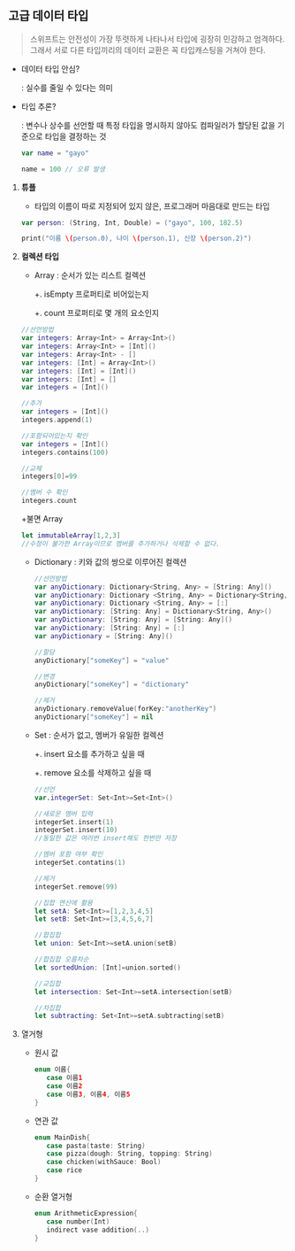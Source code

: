 <h2>고급 데이터 타입</h2>

> 스위프트는 안전성이 가장 뚜렷하게 나타나서 타입에 굉장히 민감하고 엄격하다. 그래서 서로 다른 타입끼리의 데이터 교환은 꼭 타입캐스팅을 거쳐야 한다.

- 데이터 타입 안심?

  : 실수를 줄일 수 있다는 의미

- 타입 추론?

  : 변수나 상수를 선언할 때 특정 타입을 명시하지 않아도 컴파일러가 할당된 값을 기준으로 타입을 결정하는 것

  ```swift
  var name = "gayo"
  
  name = 100 // 오류 발생	
  ```

1. __튜플__

   - 타입의 이름이 따로 지정되어 있지 않은, 프로그래머 마음대로 만드는 타입

   ```swift
   var person: (String, Int, Double) = ("gayo", 100, 182.5)
   
   print("이름 \(person.0), 나이 \(person.1), 신장 \(person.2)")
   ```

2. __컬렉션 타입__

   - Array : 순서가 있는 리스트 컬렉션

     +. isEmpty 프로퍼티로 비어있는지 

     +. count 프로퍼티로 몇 개의 요소인지

   ```swift
   //선언방법
   var integers: Array<Int> = Array<Int>()
   var integers: Array<Int> = [Int]()
   var integers: Array<Int> - []
   var integers: [Int] = Array<Int>()
   var integers: [Int] = [Int]()
   var integers: [Int] = []
   var integers = [Int]()
   ```

   ```swift
   //추가
   var integers = [Int]()
   integers.append(1)
   ```

   ```swift
   //포함되어있는지 확인
   var integers = [Int]()
   integers.contains(100)
   ```

   ```swift
   //교체
   integers[0]=99
   ```

   ```swift
   //멤버 수 확인
   integers.count
   ```

   +불면 Array

   ```swift
   let immutableArray[1,2,3]
   //수정이 불가한 Array이므로 멤버를 추가하거나 삭제할 수 없다.
   ```

   - Dictionary : 키와 값의 쌍으로 이루어진 컬렉션

     ```swift
     //선언방법
     var anyDictionary: Dictionary<String, Any> = [String: Any]()
     var anyDictionary: Dictionary <String, Any> = Dictionary<String, Any>()
     var anyDictionary: Dictionary <String, Any> = [:]
     var anyDictionary: [String: Any] = Dictionary<String, Any>()
     var anyDictionary: [String: Any] = [String: Any]()
     var anyDictionary: [String: Any] = [:]
     var anyDictionary = [String: Any]()
     ```

     ```swift
     //할당
     anyDictionary["someKey"] = "value"
     ```

     ```swift
     //변경
     anyDictionary["someKey"] = "dictionary"
     ```

     ```swift
     //제거
     anyDictionary.removeValue(forKey:"anotherKey")
     anyDictionary["someKey"] = nil
     ```

   - Set : 순서가 없고, 멤버가 유일한 컬렉션

     +. insert 요소를 추가하고 싶을 때

     +. remove 요소를 삭제하고 싶을 때

     ```swift
     //선언
     var.integerSet: Set<Int>=Set<Int>()
     ```

     ```swift
     //새로운 멤버 입력
     integerSet.insert(1)
     integerSet.insert(10)
     //동일한 값은 여러번 insert해도 한번만 저장
     ```

     ```swift
     //멤버 포함 여부 확인
     integerSet.contatins(1)
     ```

     ```swift
     //제거
     integerSet.remove(99)
     ```

     ```swift
     //집합 연산에 활용
     let setA: Set<Int>=[1,2,3,4,5]
     let setB: Set<Int>=[3,4,5,6,7]
     
     //합집합
     let union: Set<Int>=setA.union(setB)
     
     //합집합 오름차순
     let sortedUnion: [Int]=union.sorted()
     
     //교집합
     let intersection: Set<Int>=setA.intersection(setB)
     
     //차집합
     let subtracting: Set<Int>=setA.subtracting(setB)
     ```

3. 열거형

   - 원시 값

     ```swift
     enum 이름{
     	case 이름1
     	case 이름2
     	case 이름3, 이름4, 이름5
     }
     ```

   - 연관 값

     ```swift
     enum MainDish{
     	case pasta(taste: String)
     	case pizza(dough: String, topping: String)
     	case chicken(withSauce: Bool)
     	case rice
     }
     ```

   - 순환 열거형

     ```swift
     enum ArithmeticExpression{
     	case number(Int)
     	indirect vase addition(..)
     }
     ```

   